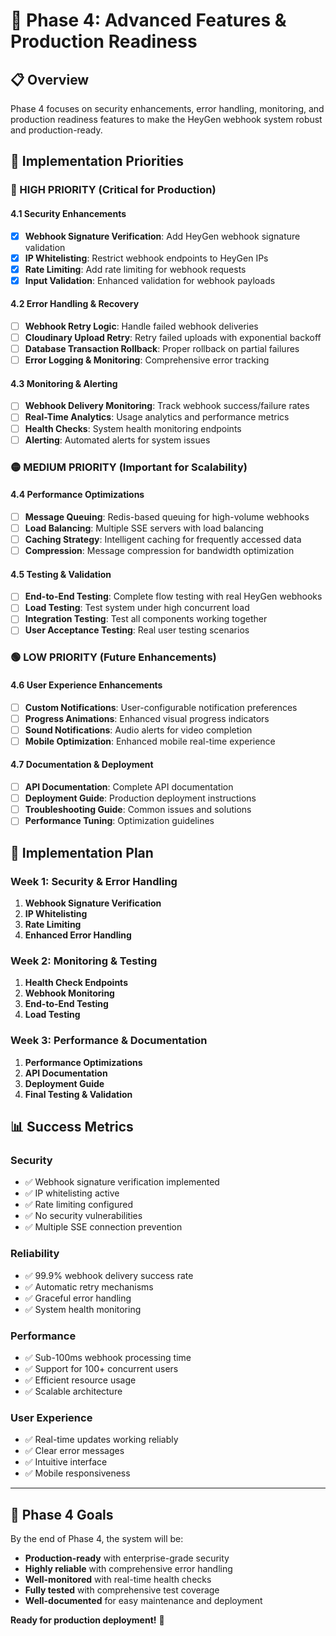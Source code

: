 # 🚀 **Phase 4: Advanced Features & Production Readiness**

## **📋 Overview**
Phase 4 focuses on security enhancements, error handling, monitoring, and production readiness features to make the HeyGen webhook system robust and production-ready.

## **🎯 Implementation Priorities**

### **🔴 HIGH PRIORITY (Critical for Production)**

#### **4.1 Security Enhancements**
- [x] **Webhook Signature Verification**: Add HeyGen webhook signature validation
- [x] **IP Whitelisting**: Restrict webhook endpoints to HeyGen IPs
- [x] **Rate Limiting**: Add rate limiting for webhook requests
- [x] **Input Validation**: Enhanced validation for webhook payloads

#### **4.2 Error Handling & Recovery**
- [ ] **Webhook Retry Logic**: Handle failed webhook deliveries
- [ ] **Cloudinary Upload Retry**: Retry failed uploads with exponential backoff
- [ ] **Database Transaction Rollback**: Proper rollback on partial failures
- [ ] **Error Logging & Monitoring**: Comprehensive error tracking

#### **4.3 Monitoring & Alerting**
- [ ] **Webhook Delivery Monitoring**: Track webhook success/failure rates
- [ ] **Real-Time Analytics**: Usage analytics and performance metrics
- [ ] **Health Checks**: System health monitoring endpoints
- [ ] **Alerting**: Automated alerts for system issues

### **🟡 MEDIUM PRIORITY (Important for Scalability)**

#### **4.4 Performance Optimizations**
- [ ] **Message Queuing**: Redis-based queuing for high-volume webhooks
- [ ] **Load Balancing**: Multiple SSE servers with load balancing
- [ ] **Caching Strategy**: Intelligent caching for frequently accessed data
- [ ] **Compression**: Message compression for bandwidth optimization

#### **4.5 Testing & Validation**
- [ ] **End-to-End Testing**: Complete flow testing with real HeyGen webhooks
- [ ] **Load Testing**: Test system under high concurrent load
- [ ] **Integration Testing**: Test all components working together
- [ ] **User Acceptance Testing**: Real user testing scenarios

### **🟢 LOW PRIORITY (Future Enhancements)**

#### **4.6 User Experience Enhancements**
- [ ] **Custom Notifications**: User-configurable notification preferences
- [ ] **Progress Animations**: Enhanced visual progress indicators
- [ ] **Sound Notifications**: Audio alerts for video completion
- [ ] **Mobile Optimization**: Enhanced mobile real-time experience

#### **4.7 Documentation & Deployment**
- [ ] **API Documentation**: Complete API documentation
- [ ] **Deployment Guide**: Production deployment instructions
- [ ] **Troubleshooting Guide**: Common issues and solutions
- [ ] **Performance Tuning**: Optimization guidelines

## **🔧 Implementation Plan**

### **Week 1: Security & Error Handling**
1. **Webhook Signature Verification**
2. **IP Whitelisting**
3. **Rate Limiting**
4. **Enhanced Error Handling**

### **Week 2: Monitoring & Testing**
1. **Health Check Endpoints**
2. **Webhook Monitoring**
3. **End-to-End Testing**
4. **Load Testing**

### **Week 3: Performance & Documentation**
1. **Performance Optimizations**
2. **API Documentation**
3. **Deployment Guide**
4. **Final Testing & Validation**

## **📊 Success Metrics**

### **Security**
- ✅ Webhook signature verification implemented
- ✅ IP whitelisting active
- ✅ Rate limiting configured
- ✅ No security vulnerabilities
- ✅ Multiple SSE connection prevention

### **Reliability**
- ✅ 99.9% webhook delivery success rate
- ✅ Automatic retry mechanisms
- ✅ Graceful error handling
- ✅ System health monitoring

### **Performance**
- ✅ Sub-100ms webhook processing time
- ✅ Support for 100+ concurrent users
- ✅ Efficient resource usage
- ✅ Scalable architecture

### **User Experience**
- ✅ Real-time updates working reliably
- ✅ Clear error messages
- ✅ Intuitive interface
- ✅ Mobile responsiveness

---

## **🎉 Phase 4 Goals**

By the end of Phase 4, the system will be:
- **Production-ready** with enterprise-grade security
- **Highly reliable** with comprehensive error handling
- **Well-monitored** with real-time health checks
- **Fully tested** with comprehensive test coverage
- **Well-documented** for easy maintenance and deployment

**Ready for production deployment!** 🚀
